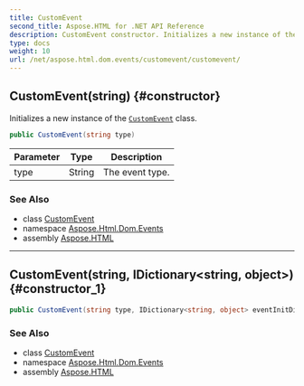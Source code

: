 ```yaml
---
title: CustomEvent
second_title: Aspose.HTML for .NET API Reference
description: CustomEvent constructor. Initializes a new instance of the CustomEvent class
type: docs
weight: 10
url: /net/aspose.html.dom.events/customevent/customevent/
---
```

## CustomEvent(string) {#constructor}

Initializes a new instance of the [`CustomEvent`](../) class.

```csharp
public CustomEvent(string type)
```

| Parameter | Type | Description |
| --- | --- | --- |
| type | String | The event type. |

### See Also

* class [CustomEvent](../)
* namespace [Aspose.Html.Dom.Events](../../../aspose.html.dom.events/)
* assembly [Aspose.HTML](../../../)

---

## CustomEvent(string, IDictionary&lt;string, object&gt;) {#constructor_1}

```csharp
public CustomEvent(string type, IDictionary<string, object> eventInitDict)
```

### See Also

* class [CustomEvent](../)
* namespace [Aspose.Html.Dom.Events](../../../aspose.html.dom.events/)
* assembly [Aspose.HTML](../../../)
